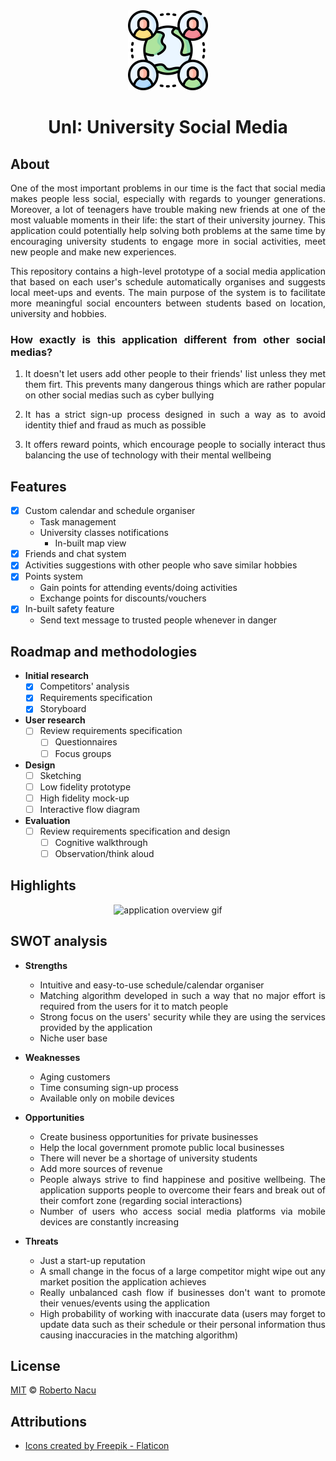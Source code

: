 <div align="center">
  <img src="utils/logo.png" alt="logo" width="128"/>
  <h1>UnI: University Social Media</h1>

</div>

<div align="justify">

## About

One of the most important problems in our time is the fact that social media makes people less social, especially with regards to younger generations. Moreover, a lot of teenagers have trouble making new friends at one of the most valuable moments in their life: the start of their university journey. This application could potentially help solving both problems at the same time by encouraging university students to engage more in social activities, meet new people and make new experiences.

This repository contains a high-level prototype of a social media application that based on each user's schedule automatically organises and suggests local meet-ups and events. The main purpose of the system is to facilitate more meaningful social encounters between students based on location, university and hobbies.

### How exactly is this application different from other social medias?

1. It doesn't let users add other people to their friends' list unless they met them firt. This prevents many dangerous things which are rather popular on other social medias such as cyber bullying

2. It has a strict sign-up process designed in such a way as to avoid identity thief and fraud as much as possible

3. It offers reward points, which encourage people to socially interact thus balancing the use of technology with their mental wellbeing

## Features

- [x] Custom calendar and schedule organiser
  - Task management
  - University classes notifications
    - In-built map view
- [x] Friends and chat system
- [x] Activities suggestions with other people who save similar hobbies
- [x] Points system
  - Gain points for attending events/doing activities
  - Exchange points for discounts/vouchers
- [x] In-built safety feature
  - Send text message to trusted people whenever in danger

## Roadmap and methodologies

- **Initial research**
  - [x] Competitors' analysis
  - [x] Requirements specification
  - [x] Storyboard
- **User research**
  - [ ] Review requirements specification
    - [ ] Questionnaires
    - [ ] Focus groups
- **Design**
  - [ ] Sketching
  - [ ] Low fidelity prototype
  - [ ] High fidelity mock-up
  - [ ] Interactive flow diagram
- **Evaluation**
  - [ ] Review requirements specification and design
    - [ ] Cognitive walkthrough
    - [ ] Observation/think aloud

## Highlights

<div align="center">
  <img src="utils/intro.gif" alt="application overview gif"/>
</div>

## SWOT analysis

- **Strengths**

  - Intuitive and easy-to-use schedule/calendar organiser
  - Matching algorithm developed in such a way that no major effort is required from the users for it to match people
  - Strong focus on the users' security while they are using the services provided by the application
  - Niche user base

- **Weaknesses**

  - Aging customers
  - Time consuming sign-up process
  - Available only on mobile devices

- **Opportunities**

  - Create business opportunities for private businesses
  - Help the local government promote public local businesses
  - There will never be a shortage of university students
  - Add more sources of revenue
  - People always strive to find happinese and positive wellbeing. The application supports people to overcome their fears and break out of their comfort zone (regarding social interactions)
  - Number of users who access social media platforms via mobile devices are constantly increasing

- **Threats**

  - Just a start-up reputation
  - A small change in the focus of a large competitor might wipe out any market position the application achieves
  - Really unbalanced cash flow if businesses don't want to promote their venues/events using the application
  - High probability of working with inaccurate data (users may forget to update data such as their schedule or their personal information thus causing inaccuracies in the matching algorithm)

## License

[MIT](https://github.com/1391819/MA-seek/blob/main/License.txt) © [Roberto Nacu](https://github.com/1391819)

## Attributions

- <a href="https://www.flaticon.com/free-icons/conference" title="conference icons">Icons created by Freepik - Flaticon</a>

</div>
